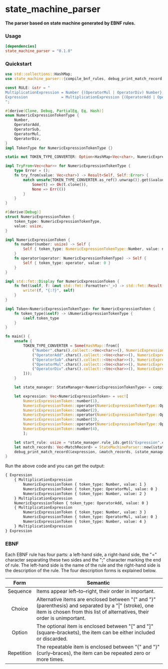 # state_machine_parser
**The parser based on state machine generated by EBNF rules.**

### Usage
```toml
[dependencies]
state_machine_parser = "0.1.0"
```

### Quickstart
```rust
use std::collections::HashMap;
use state_machine_parser::{compile_bnf_rules, debug_print_match_record, MatchRecord, StateMachineParser, StateManager, Token, TokenType};

const RULE: &str = "
MultiplicationExpression = Number {(OperatorMul | OperatorDiv) Number};
Expression               = MultiplicationExpression {(OperatorAdd | OperatorSub) MultiplicationExpression};
";

#[derive(Clone, Debug, PartialEq, Eq, Hash)]
enum NumericExpressionTokenType {
    Number,
    OperatorAdd,
    OperatorSub,
    OperatorMul,
    OperatorDiv,
}
impl TokenType for NumericExpressionTokenType {}

static mut TOKEN_TYPE_CONVERTER: Option<HashMap<Vec<char>, NumericExpressionTokenType>> = None;

impl TryFrom<Vec<char>> for NumericExpressionTokenType {
    type Error = ();
    fn try_from(value: Vec<char>) -> Result<Self, Self::Error> {
        match unsafe{TOKEN_TYPE_CONVERTER.as_ref().unwrap()}.get(&value) {
            Some(t) => Ok(t.clone()),
            None => Err(())
        }
    }
}

#[derive(Debug)]
struct NumericExpressionToken {
    token_type: NumericExpressionTokenType,
    value: usize,
}

impl NumericExpressionToken {
    fn number(number: usize) -> Self {
        Self { token_type: NumericExpressionTokenType::Number, value: number }
    }
    fn operator(operator: NumericExpressionTokenType) -> Self {
        Self { token_type: operator, value: 0 }
    }
}

impl std::fmt::Display for NumericExpressionToken {
    fn fmt(&self, f: &mut std::fmt::Formatter<'_>) -> std::fmt::Result {
        write!(f, "{:?}", self)
    }
}

impl Token<NumericExpressionTokenType> for NumericExpressionToken {
    fn token_type(&self) -> &NumericExpressionTokenType {
        &self.token_type
    }
}

fn main() {
    unsafe {
        TOKEN_TYPE_CONVERTER = Some(HashMap::from([
            ("Number".chars().collect::<Vec<char>>(), NumericExpressionTokenType::Number),
            ("OperatorAdd".chars().collect::<Vec<char>>(), NumericExpressionTokenType::OperatorAdd),
            ("OperatorSub".chars().collect::<Vec<char>>(), NumericExpressionTokenType::OperatorSub),
            ("OperatorMul".chars().collect::<Vec<char>>(), NumericExpressionTokenType::OperatorMul),
            ("OperatorDiv".chars().collect::<Vec<char>>(), NumericExpressionTokenType::OperatorDiv),
        ]));
    }

    let state_manager: StateManager<NumericExpressionTokenType> = compile_bnf_rules(RULE).unwrap();

    let expression: Vec<NumericExpressionToken> = vec![
        NumericExpressionToken::number(1),
        NumericExpressionToken::operator(NumericExpressionTokenType::OperatorMul),
        NumericExpressionToken::number(2),
        NumericExpressionToken::operator(NumericExpressionTokenType::OperatorAdd),
        NumericExpressionToken::number(3),
        NumericExpressionToken::operator(NumericExpressionTokenType::OperatorMul),
        NumericExpressionToken::number(4),
        ];

    let start_rule: usize = *state_manager.rule_ids.get(&"Expression".chars().collect::<Vec<char>>()).unwrap();
    let match_records: Vec<MatchRecord> = StateMachineParser::new(&state_manager).parse(&expression, start_rule).unwrap();
    debug_print_match_record(&expression, &match_records, &state_manager.rule_names);
}

```
Run the above code and you can get the output:
```txt
{ Expression
    { MultiplicationExpression
        NumericExpressionToken { token_type: Number, value: 1 }
        NumericExpressionToken { token_type: OperatorMul, value: 0 }
        NumericExpressionToken { token_type: Number, value: 2 }
    } MultiplicationExpression
    NumericExpressionToken { token_type: OperatorAdd, value: 0 }
    { MultiplicationExpression
        NumericExpressionToken { token_type: Number, value: 3 }
        NumericExpressionToken { token_type: OperatorMul, value: 0 }
        NumericExpressionToken { token_type: Number, value: 4 }
    } MultiplicationExpression
} Expression
```

### EBNF
Each EBNF rule has four parts: a left-hand side, a right-hand side, the "=" character separating these two sides and the ";" character marking the end of rule. The left-hand side is the name of the rule and the right-hand side is the description of the rule.
The four description forms is explained below.

|Form|Semantic|
|:--:|----|
|Sequence|Items appear left–to–right, their order in important.
|Choice|Alternative items are enclosed between "(" and ")" (parenthesis) and separated by a "\|" (stroke), one item is chosen from this list of alternatives, their order is unimportant.
|Option|The optional item is enclosed between "[" and "]" (square–brackets), the item can be either included or discarded.
|Repetition|The repeatable item is enclosed between "{" and "}" (curly–braces), the item can be repeated zero or more times.
